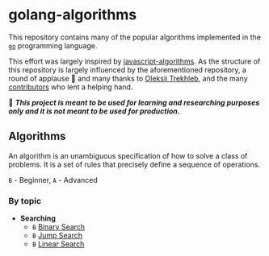 # golang-algorithms

This repository contains many of the popular algorithms implemented in the [`go`](https://golang.org/) programming language. 

This effort was largely inspired by [javascript-algorithms](https://github.com/trekhleb/javascript-algorithms). As the structure of this repository is largely influenced by the aforementioned repository, a round of applause 👏 and many thanks to [Oleksii Trekhleb](https://github.com/trekhleb), and the many [contributors](https://github.com/trekhleb/javascript-algorithms/graphs/contributors) who lent a helping hand.

🚨 ***This project is meant to be used for learning and researching purposes only and it is not meant to be used for production.***

## Algorithms

An algorithm is an unambiguous specification of how to solve a class of problems. It is a set of rules that precisely define a sequence of operations.

`B` - Beginner, `A` - Advanced

### By topic

+ **Searching**
  + `B` [Binary Search](https://github.com/Samueljoli/golang-algorithms/tree/master/algorithms/searching/binarySearch)
  + `B` [Jump Search](https://github.com/Samueljoli/golang-algorithms/tree/master/algorithms/searching/jumpSearch)
  + `B` [Linear Search](https://github.com/Samueljoli/golang-algorithms/tree/master/algorithms/searching/linarSearch)

